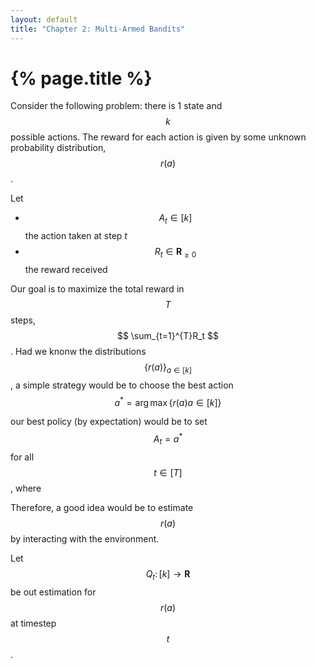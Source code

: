 ```yaml
---
layout: default
title: "Chapter 2: Multi-Armed Bandits"
---
```


# {% page.title %}


Consider the following problem: 
there is 1 state and $$k$$ possible actions. 
The reward for each action is given by some unknown probability
distribution, $$r(a)$$.

Let 
- $$A_t\in[k]$$ the action taken at step $t$
- $$R_t \in \mathbf{R}_{\geq 0}$$ the reward received

Our goal is to maximize the total reward in $$T$$ steps,
$$ \sum_{t=1}^{T}R_t $$. 
Had we knonw the distributions $$\{r(a)\}_{a\in [k]}$$,
a simple strategy would be to choose the best action
$$a^* = \arg\max \{r(a) a\in [k]\}$$


our best policy (by expectation) would be to set $$A_t = a^*$$
for all $$t\in [T]$$, where 

Therefore, a good idea would be to estimate $$r(a)$$ by interacting
with the environment.

Let $$Q_t\colon[k]\to\mathbf{R}$$ be out estimation for $$r(a)$$ at timestep $$t$$.
